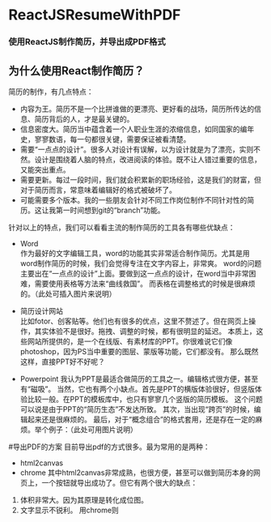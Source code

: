 # ReactJSResumeWithPDF

### 使用ReactJS制作简历，并导出成PDF格式

## 为什么使用React制作简历？
简历的制作，有几点特点：
* 内容为王。简历不是一个比拼谁做的更漂亮、更好看的战场，简历所传达的信息、简历背后的人，才是最关键的。
* 信息密度大。简历当中蕴含着一个人职业生涯的浓缩信息，如同国家的编年史，寥寥数语，每一句都很关键，需要保证被看清楚。
* 需要“一点点的设计”。很多人对设计有误解，以为设计就是为了漂亮，实则不然。设计是围绕着人脑的特点，改进阅读的体验。既不让人错过重要的信息，又能突出重点。
* 需要更新。每过一段时间，我们就会积累新的职场经验，这是我们的财富，但对于简历而言，常意味着编辑好的格式被破坏了。
* 可能需要多个版本。我的一些朋友会针对不同工作岗位制作不同针对性的简历。这让我第一时间想到git的“branch”功能。

针对以上的特点，我们可以看看主流的制作简历的工具各有哪些优缺点：

* Word  
作为最好的文字编辑工具，word的功能其实非常适合制作简历。尤其是用word制作简历的时候，我们会觉得专注在文字内容上，非常爽。
word的问题主要出在“一点点的设计”上面。要做到这一点点的设计，在word当中非常困难，需要使用表格等方法来“曲线救国”。
而表格在调整格式的时候是很麻烦的。（此处可插入图片来说明）

* 简历设计网站  
比如fotor、创客贴等。他们也有很多的优点，这里不赘述了。但在网页上操作，其实体验不是很好。拖拽、调整的时候，都有很明显的延迟。
本质上，这些网站所提供的，是一个在线版、有素材库的PPT。你很难说它们像photoshop，因为PS当中重要的图层、蒙版等功能，它们都没有。
那么既然这样，直接PPT好不好呢？

* Powerpoint
我认为PPT是最适合做简历的工具之一。编辑格式很方便，甚至有“磁吸”。
当然，它也有两个小缺点。首先是PPT的横版体验很好，但竖版体验比较一般。在PPT的模板库中，也只有寥寥几个竖版的简历模板。
这个问题可以说是由于PPT的“简历生态”不发达所致。
其次，当出现“跨页”的时候，编辑起来还是很麻烦的。
最后，对于“概念组合”的格式套用，还是存在一定的麻烦。举个例子：（此处可用图片说明）


#导出PDF的方案
目前导出pdf的方式很多。最为常用的是两种：
* html2canvas
* chrome
其中html2canvas非常成熟，也很方便，甚至可以做到简历本身的网页上，一个按钮就导出成功了。但它有两个很大的缺点：
1. 体积非常大。因为其原理是转化成位图。
2. 文字显示不锐利。
用chrome则